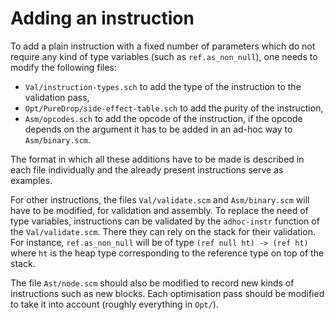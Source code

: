 # Adding an instruction
To add a plain instruction with a fixed number of parameters which do not
require any kind of type variables (such as `ref.as_non_null`), one needs to
modify the following files:
+ `Val/instruction-types.sch` to add the type of the instruction to the
  validation pass,
+ `Opt/PureDrop/side-effect-table.sch` to add the purity of the instruction,
+ `Asm/opcodes.sch` to add the opcode of the instruction, if the opcode depends
  on the argument it has to be added in an ad-hoc way to `Asm/binary.scm`.

The format in which all these additions have to be made is described in each
file individually and the already present instructions serve as examples.

For other instructions, the files `Val/validate.scm` and `Asm/binary.scm` will
have to be modified, for validation and assembly. To replace the need of type
variables, instructions can be validated by the `adhoc-instr` function of the
`Val/validate.scm`. There they can rely on the stack for their validation. For
instance, `ref.as_non_null` will be of type `(ref null ht) -> (ref ht)` where
`ht` is the heap type corresponding to the reference type on top of the stack.

The file `Ast/node.scm` should also be modified to record new kinds of
instructions such as new blocks. Each optimisation pass should be modified to
take it into account (roughly everything in `Opt/`).
